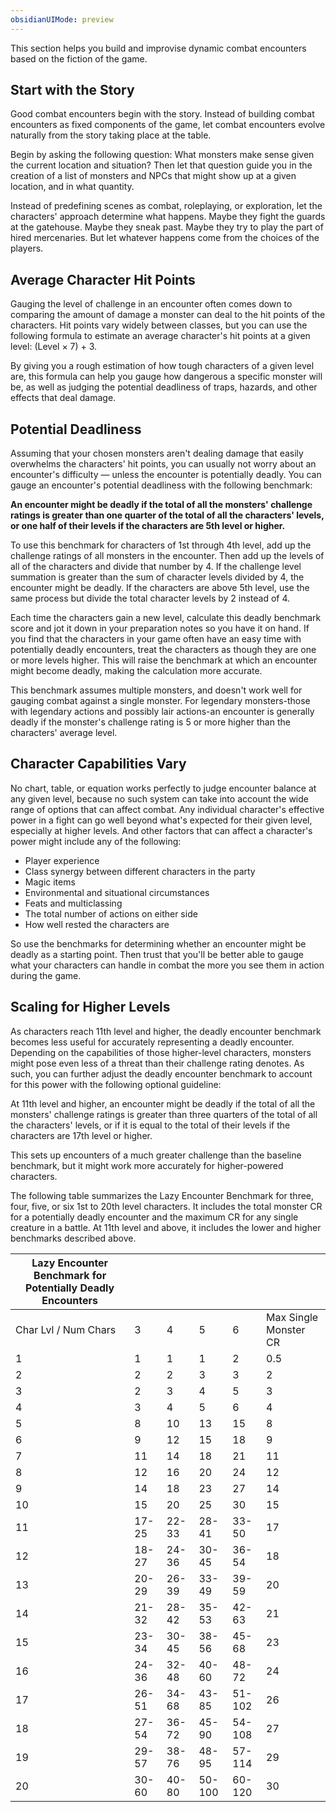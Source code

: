 ```yaml
---
obsidianUIMode: preview
---
```


This section helps you build and improvise dynamic combat encounters based on the fiction of the game.

## Start with the Story

Good combat encounters begin with the story. Instead of building combat encounters as fixed components of the game, let combat encounters evolve naturally from the story taking place at the table.

Begin by asking the following question: What monsters make sense given the current location and situation? Then let that question guide you in the creation of a list of monsters and NPCs that might show up at a given location, and in what quantity.

Instead of predefining scenes as combat, roleplaying, or exploration, let the characters' approach determine what happens. Maybe they fight the guards at the gatehouse. Maybe they sneak past. Maybe they try to play the part of hired mercenaries. But let whatever happens come from the choices of the players.

## Average Character Hit Points

Gauging the level of challenge in an encounter often comes down to comparing the amount of damage a monster can deal to the hit points of the characters. Hit points vary widely between classes, but you can use the following formula to estimate an average character's hit points at a given level: (Level × 7) + 3.

By giving you a rough estimation of how tough characters of a given level are, this formula can help you gauge how dangerous a specific monster will be, as well as judging the potential deadliness of traps, hazards, and other effects that deal damage.

## Potential Deadliness

Assuming that your chosen monsters aren't dealing damage that easily overwhelms the characters' hit points, you can usually not worry about an encounter's difficulty — unless the encounter is potentially deadly. You can gauge an encounter's potential deadliness with the following benchmark:

**An encounter might be deadly if the total of all the monsters' challenge ratings is greater than one quarter of the total of all the characters' levels, or one half of their levels if the characters are 5th level or higher.**

To use this benchmark for characters of 1st through 4th level, add up the challenge ratings of all monsters in the encounter. Then add up the levels of all of the characters and divide that number by 4. If the challenge level summation is greater than the sum of character levels divided by 4, the encounter might be deadly. If the characters are above 5th level, use the same process but divide the total character levels by 2 instead of 4.

Each time the characters gain a new level, calculate this deadly benchmark score and jot it down in your preparation notes so you have it on hand. If you find that the characters in your game often have an easy time with potentially deadly encounters, treat the characters as though they are one or more levels higher. This will raise the benchmark at which an encounter might become deadly, making the calculation more accurate.

This benchmark assumes multiple monsters, and doesn't work well for gauging combat against a single monster. For legendary monsters-those with legendary actions and possibly lair actions-an encounter is generally deadly if the monster's challenge rating is 5 or more higher than the characters' average level.

## Character Capabilities Vary

No chart, table, or equation works perfectly to judge encounter balance at any given level, because no such system can take into account the wide range of options that can affect combat. Any individual character's effective power in a fight can go well beyond what's expected for their given level, especially at higher levels. And other factors that can affect a character's power might include any of the following:

* Player experience
* Class synergy between different characters in the party
* Magic items
* Environmental and situational circumstances
* Feats and multiclassing
* The total number of actions on either side
* How well rested the characters are

So use the benchmarks for determining whether an encounter might be deadly as a starting point. Then trust that you'll be better able to gauge what your characters can handle in combat the more you see them in action during the game.

## Scaling for Higher Levels

As characters reach 11th level and higher, the deadly encounter benchmark becomes less useful for accurately representing a deadly encounter. Depending on the capabilities of those higher-level characters, monsters might pose even less of a threat than their challenge rating denotes. As such, you can further adjust the deadly encounter benchmark to account for this power with the following optional guideline:

At 11th level and higher, an encounter might be deadly if the total of all the monsters' challenge ratings is greater than three quarters of the total of all the characters' levels, or if it is equal to the total of their levels if the characters are 17th level or higher.

This sets up encounters of a much greater challenge than the baseline benchmark, but it might work more accurately for higher-powered characters.

The following table summarizes the Lazy Encounter Benchmark for three, four, five, or six 1st to 20th level characters. It includes the total monster CR for a potentially deadly encounter and the maximum CR for any single creature in a battle. At 11th level and above, it includes the lower and higher benchmarks described above.

| Lazy Encounter Benchmark for Potentially Deadly Encounters |       |       |        |        |                       |
| ---------------------------------------------------------- | ----- | ----- | ------ | ------ | --------------------- |
| Char Lvl / Num Chars                                       | 3     | 4     | 5      | 6      | Max Single Monster CR |
| 1                                                          | 1     | 1     | 1      | 2      | 0.5                   |
| 2                                                          | 2     | 2     | 3      | 3      | 2                     |
| 3                                                          | 2     | 3     | 4      | 5      | 3                     |
| 4                                                          | 3     | 4     | 5      | 6      | 4                     |
| 5                                                          | 8     | 10    | 13     | 15     | 8                     |
| 6                                                          | 9     | 12    | 15     | 18     | 9                     |
| 7                                                          | 11    | 14    | 18     | 21     | 11                    |
| 8                                                          | 12    | 16    | 20     | 24     | 12                    |
| 9                                                          | 14    | 18    | 23     | 27     | 14                    |
| 10                                                         | 15    | 20    | 25     | 30     | 15                    |
| 11                                                         | 17-25 | 22-33 | 28-41  | 33-50  | 17                    |
| 12                                                         | 18-27 | 24-36 | 30-45  | 36-54  | 18                    |
| 13                                                         | 20-29 | 26-39 | 33-49  | 39-59  | 20                    |
| 14                                                         | 21-32 | 28-42 | 35-53  | 42-63  | 21                    |
| 15                                                         | 23-34 | 30-45 | 38-56  | 45-68  | 23                    |
| 16                                                         | 24-36 | 32-48 | 40-60  | 48-72  | 24                    |
| 17                                                         | 26-51 | 34-68 | 43-85  | 51-102 | 26                    |
| 18                                                         | 27-54 | 36-72 | 45-90  | 54-108 | 27                    |
| 19                                                         | 29-57 | 38-76 | 48-95  | 57-114 | 29                    |
| 20                                                         | 30-60 | 40-80 | 50-100 | 60-120 | 30                    |

